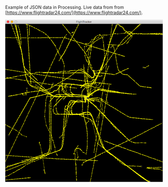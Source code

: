 Example of JSON data in Processing.  Live data from from  [https://www.flightradar24.com/](https://www.flightradar24.com/).

![Screen Grab](FlightTracker.png)
